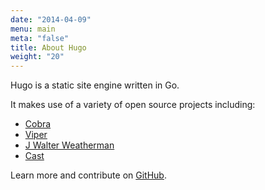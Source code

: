 ```yaml
---
date: "2014-04-09"
menu: main
meta: "false"
title: About Hugo
weight: "20"
---
```


Hugo is a static site engine written in Go. <i class="far fa-clipboard"></i>

It makes use of a variety of open source projects including:

* [Cobra](https://github.com/spf13/cobra)
* [Viper](https://github.com/spf13/viper)
* [J Walter Weatherman](https://github.com/spf13/jWalterWeatherman)
* [Cast](https://github.com/spf13/cast)

Learn more and contribute on [GitHub](https://github.com/gohugoio).
